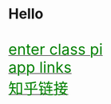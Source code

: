 <h1>Hello</h1>



<br>
<a href="classpai://meeting/join?id=12345"><span style="color:green;font-size:30">enter class pi</span></a>

<br>
<a href="https://lwf2001.lewei.site/join"><span style="color:green;font-size:30">app links</span></a>


<br>
<a href="zhihu://meeting/join?id=12345"><span style="color:green;font-size:30">知乎链接</span></a>
